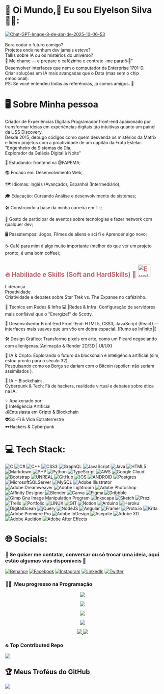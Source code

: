 # 💫 Oi Mundo,👋 Eu sou Elyelson Silva  👨‍💻:

<a href="https://ibb.co/qYBRfBXq"><img src="[https://i.ibb.co/Jjnz4n06/Chat-GPT-Image-8-de-abr-de-2025-10-06-53.png](https://ibb.co/1DZpYjN)" alt="Chat-GPT-Image-8-de-abr-de-2025-10-06-53" border="0"></a><br /><a target='_blank' href='https://pt-br.imgbb.com/'></a><br />
Bora codar o futuro comigo?<br>
Projetos onde nenhum dev jamais esteve? <br>
Talks sobre IA ou os mistérios do universo?<br>
🎯 Me chame — e prepare o cafézinho e contrate -me para:☕🚀"<br>
Desenvolver interfaces que nem o computador da Enterprise 1701-D.<br>
Criar soluções em IA mais avançadas que o Data (mas sem o chip emocional).<br>
PS: Se você entendeu todas as referências, já somos amigos. 🖖<br>

# 🖥️ Sobre Minha pessoa

Criador de Experiências Digitais
Programador front-end apaixonado por transformar ideias em experiências digitais tão intuitivas quanto um painel da USS Discovery.
<br> Desde 2015, debugo códigos como quem desvenda os mistérios da Matrix e lidero projetos com a proatividade de um capitão da Frota Estelar.
<br>"Engenheiro de Sistemas de Dia, <br> 
Explorador da Galáxia Digital à Noite"<br>

📖  Estudando: frontend na @FAPEMA;

📚  Focado em: Desenvolvimento Web;

🗺  Idiomas: Inglês (Avançado), Espanhol (Intermediário);

🎓  Educação: Cursando Análise e desenvolvimento de sistemas;

🛠  Construindo a base da minha carreira em T.I;

🖖  Gosto de participar de eventos sobre tecnologias e fazer network com qualquer dev;

🖥  Passatempos: Jogos, Filmes de aliens e sci fi e Aprender algo novo;

☕  Café para mim é algo muito importante (melhor do que ver um projeto pronto, é uma bom coffee);

<h2 style="color: #ba6771;">  🔥 Habiliade e Skills (Soft and HardSkills) 🚀 <img
src="https://raw.githubusercontent.com/Tarikul-Islam-Anik/Animated-Fluent-Emojis/master/Emojis/Smilies/Exploding%20Head.png"
alt="Exploding Head" width="40" height="40" />   </h2>
Liderança <br> Proatividade <br> Criatividade e debates sobre Star Trek vs. The Expanse no cafézinho.

🎯 Técnico em Redes & Infra 💻 |Redes & Infra: Configuração de servidores mais confiável que o "Energize!" do Scotty.<br>

🎨 Desenvolvedor Front-End Front-End: HTML5, CSS3, JavaScript (React) — interfaces mais suaves que um vôo em dobra espacial. (Rumo ao Infinito🚀)<br>

🛠️ Design Gráfico: Transformo pixels em arte, como um Picard negociando com alienígenas.(Animação & Render 2D/3D | UI/UX)<br>

📢 IA & Cripto: Explorando o futuro da blockchain e inteligência artificial (sim, estou pronto para o século 32)<br> Pesquisando como os Borgs se dariam com o Bitcoin (spoiler: não seriam assimilados ).<br>

🌌 IA + Blockchain: .<br> Cyberpunk & Tech: Fã de hackers, realidade virtual e debates sobre ética na IA.<br>

💡 Apaixonado por: <br> 🤖 Inteligência Artificial <br> 💰Entusiasta em Cripto & Blockchain <br>
👽Sci-Fi & Vida Extraterrestre <br> 🕶️Hackers & Cyberpunk <br>


# 💻 Tech Stack:<br>
![C](https://img.shields.io/badge/c-%2300599C.svg?style=for-the-badge&logo=c&logoColor=white) ![C#](https://img.shields.io/badge/c%23-%23239120.svg?style=for-the-badge&logo=c-sharp&logoColor=white) ![C++](https://img.shields.io/badge/c++-%2300599C.svg?style=for-the-badge&logo=c%2B%2B&logoColor=white) ![CSS3](https://img.shields.io/badge/css3-%231572B6.svg?style=for-the-badge&logo=css3&logoColor=white) ![GraphQL](https://img.shields.io/badge/-GraphQL-E10098?style=for-the-badge&logo=graphql&logoColor=white) ![JavaScript](https://img.shields.io/badge/javascript-%23323330.svg?style=for-the-badge&logo=javascript&logoColor=%23F7DF1E) ![Java](https://img.shields.io/badge/java-%23ED8B00.svg?style=for-the-badge&logo=java&logoColor=white) ![HTML5](https://img.shields.io/badge/html5-%23E34F26.svg?style=for-the-badge&logo=html5&logoColor=white) ![Markdown](https://img.shields.io/badge/markdown-%23000000.svg?style=for-the-badge&logo=markdown&logoColor=white) ![PHP](https://img.shields.io/badge/php-%23777BB4.svg?style=for-the-badge&logo=php&logoColor=white) ![Python](https://img.shields.io/badge/python-3670A0?style=for-the-badge&logo=python&logoColor=ffdd54) ![TypeScript](https://img.shields.io/badge/typescript-%23007ACC.svg?style=for-the-badge&logo=typescript&logoColor=white) ![AWS](https://img.shields.io/badge/AWS-%23FF9900.svg?style=for-the-badge&logo=amazon-aws&logoColor=white) ![Google Cloud](https://img.shields.io/badge/Google%20Cloud-%234285F4.svg?style=for-the-badge&logo=google-cloud&logoColor=white) ![Bootstrap](https://img.shields.io/badge/bootstrap-%23563D7C.svg?style=for-the-badge&logo=bootstrap&logoColor=white) ![UNREAL](https://img.shields.io/badge/unreal-%2320232a.svg?style=for-the-badge&logo=unreal-engine&logoColor=white) ![GitHub](https://img.shields.io/badge/GitHub-%23121011.svg?style=for-the-badge&logo=github&logoColor=white) ![IOS](https://img.shields.io/badge/IOS-%2320232a.svg?style=for-the-badge&logo=apple&logoColor=white) ![ANDROID](https://img.shields.io/badge/android-%2320232a.svg?style=for-the-badge&logo=android&logoColor=%a4c639) ![Postgres](https://img.shields.io/badge/postgres-%23316192.svg?style=for-the-badge&logo=postgresql&logoColor=white) ![MicrosoftSQLServer](https://img.shields.io/badge/Microsoft%20SQL%20Sever-CC2927?style=for-the-badge&logo=microsoft%20sql%20server&logoColor=white) ![MySQL](https://img.shields.io/badge/mysql-%2300f.svg?style=for-the-badge&logo=mysql&logoColor=white) ![Adobe Illustrator](https://img.shields.io/badge/adobeillustrator-%23FF9A00.svg?style=for-the-badge&logo=adobeillustrator&logoColor=white) ![Adobe Dreamweaver](https://img.shields.io/badge/Adobe%20Dreamweaver-FF61F6.svg?style=for-the-badge&logo=Adobe%20Dreamweaver&logoColor=white) ![Adobe Lightroom](https://img.shields.io/badge/Adobe%20Lightroom-31A8FF.svg?style=for-the-badge&logo=Adobe%20Lightroom&logoColor=white) ![Adobe Photoshop](https://img.shields.io/badge/adobephotoshop-%2331A8FF.svg?style=for-the-badge&logo=adobephotoshop&logoColor=white) ![Affinity Designer](https://img.shields.io/badge/affinitydesginer-%231B72BE.svg?style=for-the-badge&logo=affinity-designer&logoColor=white) ![Blender](https://img.shields.io/badge/blender-%23F5792A.svg?style=for-the-badge&logo=blender&logoColor=white) ![Canva](https://img.shields.io/badge/Canva-%2300C4CC.svg?style=for-the-badge&logo=Canva&logoColor=white) 	![Figma](https://img.shields.io/badge/figma-%23F24E1E.svg?style=for-the-badge&logo=figma&logoColor=white) ![Dribbble](https://img.shields.io/badge/Dribbble-EA4C89?style=for-the-badge&logo=dribbble&logoColor=white) ![Gimp Gnu Image Manipulation Program](https://img.shields.io/badge/Gimp-657D8B?style=for-the-badge&logo=gimp&logoColor=FFFFFF) ![Inkscape](https://img.shields.io/badge/Inkscape-e0e0e0?style=for-the-badge&logo=inkscape&logoColor=080A13) ![Sketch](https://img.shields.io/badge/Sketch-FFB387?style=for-the-badge&logo=sketch&logoColor=black) ![Prezi](https://img.shields.io/badge/Prezi-%23000000.svg?style=for-the-badge&logo=Prezi&logoColor=white) ![Trello](https://img.shields.io/badge/Trello-%23026AA7.svg?style=for-the-badge&logo=Trello&logoColor=white) ![Portfolio](https://img.shields.io/badge/Portfolio-%23000000.svg?style=for-the-badge&logo=firefox&logoColor=#FF7139) ![LINUX](https://img.shields.io/badge/Linux-FCC624?style=for-the-badge&logo=linux&logoColor=black) ![GIT](https://img.shields.io/badge/Git-fc6d26?style=for-the-badge&logo=git&logoColor=white) ![Notion](https://img.shields.io/badge/Notion-%23000000.svg?style=for-the-badge&logo=notion&logoColor=white) ![Arduino](https://img.shields.io/badge/-Arduino-00979D?style=for-the-badge&logo=Arduino&logoColor=white) ![Heroku](https://img.shields.io/badge/heroku-%23430098.svg?style=for-the-badge&logo=heroku&logoColor=white) ![DigitalOcean](https://img.shields.io/badge/DigitalOcean-%230167ff.svg?style=for-the-badge&logo=digitalOcean&logoColor=white) ![jQuery](https://img.shields.io/badge/jquery-%230769AD.svg?style=for-the-badge&logo=jquery&logoColor=white) ![NodeJS](https://img.shields.io/badge/node.js-6DA55F?style=for-the-badge&logo=node.js&logoColor=white) ![Angular](https://img.shields.io/badge/angular-%23DD0031.svg?style=for-the-badge&logo=angular&logoColor=white) ![Framer](https://img.shields.io/badge/Framer-black?style=for-the-badge&logo=framer&logoColor=blue) ![Proto.io](https://img.shields.io/badge/Proto.io-161637?style=for-the-badge&logo=proto.io&logoColor=00e5ff) ![Krita](https://img.shields.io/badge/Krita-203759?style=for-the-badge&logo=krita&logoColor=EEF37B) ![Adobe Premiere Pro](https://img.shields.io/badge/Adobe%20Premiere%20Pro-9999FF.svg?style=for-the-badge&logo=Adobe%20Premiere%20Pro&logoColor=white) ![Adobe InDesign](https://img.shields.io/badge/Adobe%20InDesign-49021F?style=for-the-badge&logo=adobeindesign&logoColor=white) ![Aseprite](https://img.shields.io/badge/Aseprite-FFFFFF?style=for-the-badge&logo=Aseprite&logoColor=#7D929E) ![Adobe XD](https://img.shields.io/badge/Adobe%20XD-470137?style=for-the-badge&logo=Adobe%20XD&logoColor=#FF61F6) ![Adobe Audition](https://img.shields.io/badge/Adobe%20Audition-9999FF.svg?style=for-the-badge&logo=Adobe%20Audition&logoColor=white) ![Adobe After Effects](https://img.shields.io/badge/Adobe%20After%20Effects-9999FF.svg?style=for-the-badge&logo=Adobe%20After%20Effects&logoColor=white)



# 🌐 Socials:

<h3> 📩 Se quiser me contatar, conversar ou só trocar uma ideia, aqui estão algumas vias disponíveis 📡&nbsp; </h3>

[![Behance](https://img.shields.io/badge/Behance-1769ff?logo=behance&logoColor=white)](https://behance.net/https://www.behance.net/elyshow) [![Facebook](https://img.shields.io/badge/Facebook-%231877F2.svg?logo=Facebook&logoColor=white)](https://facebook.com/1carabakana) [![Instagram](https://img.shields.io/badge/Instagram-%23E4405F.svg?logo=Instagram&logoColor=white)](https://instagram.com/wumboraleyshow) [![LinkedIn](https://img.shields.io/badge/LinkedIn-%230077B5.svg?logo=linkedin&logoColor=white)](https://linkedin.com/in/elyshow) [![Twitter](https://img.shields.io/badge/Twitter-%231DA1F2.svg?logo=Twitter&logoColor=white)](https://twitter.com/ElyshowOfficial)

<h3> 🧑‍🔬&nbsp; Meu progresso na Programação </h3>

<p align="center">
  <a href="https://www.github.com/Elyelsons">
    <img src="http://github-readme-streak-stats.herokuapp.com/?user=Elyelsons&theme=dracula&show_icons=true"/>
  </a>
</p>

<p align="center">
  <a href="https://www.github.com/Elyelsons">
    <img src="https://github-readme-stats.vercel.app/api?username=Elyelsons&layout=compact&theme=dracula"/>
  </a>
</p>

<p align="center">
  <a href="https://www.github.com/Elyelsons">
    <img src="https://github-readme-stats.vercel.app/api/top-langs/?username=Elyelsons&layout=compact&theme=dracula&langs_count=10&hide=jupyter%20notebook,Python,HTML"/>
  </a>
</p>

<p align="center">
  <a href="https://www.github.com/Elyelsons">
    <img src="https://github-profile-summary-cards.vercel.app/api/cards/profile-details?username=Elyelsons&theme=dracula"/>
  </a>
</p>

<p align="center">
  <a href="https://www.github.com/Elyelsons">
    <img src="https://github-profile-summary-cards.vercel.app/api/cards/most-commit-language?username=Elyelsons&theme=dracula"/>
    <img src="https://github-profile-summary-cards.vercel.app/api/cards/repos-per-language?username=Elyelsons&theme=dracula"/>
  </a>
</p>

### 🔝 Top Contributed Repo
![](https://github-contributor-stats.vercel.app/api?username=Elyelsons&limit=5&theme=dark&combine_all_yearly_contributions=true)


## 🏆 Meus Troféus do GitHub
![](https://github-profile-trophy.vercel.app/?username=Elyelsons&theme=radical&no-frame=false&no-bg=false&margin-w=4)



<!-- PFeito com <3 por Elyelson -->


